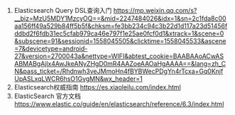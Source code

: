 1. Elasticsearch Query DSL查询入门 
	https://mp.weixin.qq.com/s?__biz=MzU5MDY1MzcyOQ==&mid=2247484026&idx=1&sn=2c1fda8c00aa156ff49a529b84ff5b5f&chksm=fe3bb234c94c3b22d1d117a23d51456fddbd2f6fdb31ec5cfab979ca46e797f1e25ae0fcf0d1&xtrack=1&scene=0&subscene=91&sessionid=1558045505&clicktime=1558045533&ascene=7&devicetype=android-27&version=2700043a&nettype=WIFI&abtest_cookie=BAABAAoACwASABMABgAjlx4AwJkeANyZHgD0mR4AAZoeAAOaHgAAAA==&lang=zh_CN&pass_ticket=/Rhdnwh3veJMmoHn4fBYBWecPDgYn4rTcxa+Gq0KnjfUpASLxqLWCR6hsO1GvgMN&wx_header=1
2. Elasticsearch权威指南
   https://es.xiaoleilu.com/index.html
3. ElasticSearch 官方文档
   https://www.elastic.co/guide/en/elasticsearch/reference/6.3/index.html